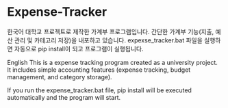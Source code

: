 # Expense-Tracker
한국어
대학교 프로젝트로 제작한 가계부 프로그램입니다.
간단한 가계부 기능(지출, 예산 관리 및 카테고리 저장)을 내포하고 있습니다.
expexse_tracker.bat 파일을 실행하면 자동으로 pip install이 되고 프로그램이 실행됩니다.

English
This is a expense tracking program created as a university project.
It includes simple accounting features (expense tracking, budget management, and category storage).

If you run the expense_tracker.bat file, pip install will be executed automatically and the program will start.
